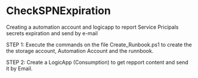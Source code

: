 # CheckSPNExpiration
Creating  a automation account and logicapp to report Service Pricipals secrets expiration and send by e-mail


STEP 1:
Execute the commands on the file Create_Runbook.ps1 to create the the storage account, Automation Account and the runnbook.

STEP 2:
Create a LogicApp (Consumption) to get repport content and send it by Email.
